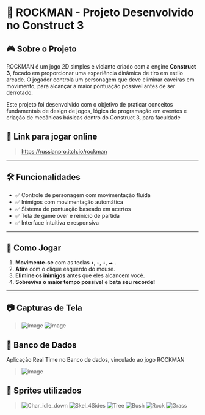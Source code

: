 # 🍏 ROCKMAN - Projeto Desenvolvido no Construct 3


## 🎮 Sobre o Projeto

ROCKMAN é um jogo 2D simples e viciante criado com a engine **Construct 3**, focado em proporcionar uma experiência dinâmica de tiro em estilo arcade. O jogador controla um personagem que deve eliminar caveiras em movimento, para alcançar a maior pontuação possível antes de ser derrotado.

Este projeto foi desenvolvido com o objetivo de praticar conceitos fundamentais de design de jogos, lógica de programação em eventos e criação de mecânicas básicas dentro do Construct 3, para faculdade

## 🔗 Link para jogar online 

> https://russianpro.itch.io/rockman
---

## 🛠️ Funcionalidades

- ✅ Controle de personagem com movimentação fluida
- ✅ Inimigos com movimentação automática
- ✅ Sistema de pontuação baseado em acertos
- ✅ Tela de game over e reinício de partida
- ✅ Interface intuitiva e responsiva

---

## 🚀 Como Jogar

1. **Movimente-se** com as teclas `⬆`, `⬅`, `⬇`, `⮕` .
2. **Atire** com o clique esquerdo do mouse.
3. **Elimine os inimigos** antes que eles alcancem você.
4. **Sobreviva o maior tempo possível** e **bata seu recorde!**

---

## 📷 Capturas de Tela

> ![image](https://github.com/user-attachments/assets/063f3b9f-9fdf-4148-935f-16ff3592aaf2)
> ![image](https://github.com/user-attachments/assets/0a34efe9-3dee-483c-87f2-737891a41a08)



## 🏦 Banco de Dados

Aplicação Real Time no Banco de dados, vinculado ao jogo ROCKMAN
> ![image](https://github.com/user-attachments/assets/733b0eb6-80e6-4ec5-b168-0cea42a8da27)

## 👾 Sprites utilizados

>![Char_idle_down](https://github.com/user-attachments/assets/760b02a7-ed52-4c9d-a76a-2f9c781abd8c)
>![Skel_4Sides](https://github.com/user-attachments/assets/bb14e13d-057e-4d68-b870-560af785b528)
>![Tree](https://github.com/user-attachments/assets/315b2cc6-fe2d-42a0-a04b-db638eb7175e)
>![Bush](https://github.com/user-attachments/assets/7207d8e3-499c-458d-98a4-4d91775f173d)
>![Rock](https://github.com/user-attachments/assets/4f4bd98f-13dd-4aea-b739-7dde73c4dbcc)
>![Grass](https://github.com/user-attachments/assets/69479c14-c1c7-4b8d-bbdd-5f5ccba9e55f)











